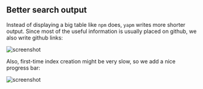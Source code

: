 Better search output
--------------------

Instead of displaying a big table like `npm` does, `yapm` writes more shorter output. Since most of the useful information is usually placed on github, we also write github links:

![screenshot](https://raw.github.com/rlidwka/yapm/master/changes/images/screen-out.png)

Also, first-time index creation might be very slow, so we add a nice progress bar:

![screenshot](https://raw.github.com/rlidwka/yapm/master/changes/images/screen-pbar.png)


